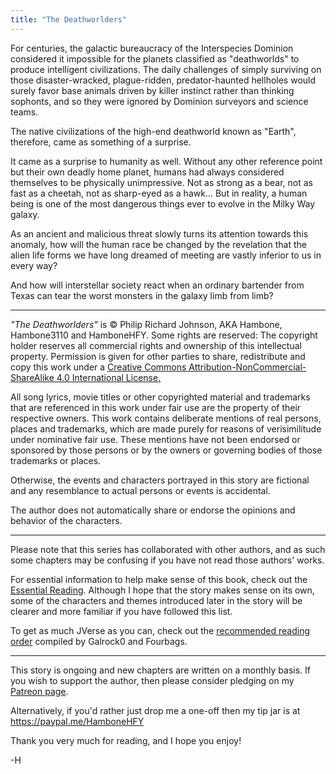 ```yaml
---
title: "The Deathworlders"
---
```


For centuries, the galactic bureaucracy of the Interspecies Dominion considered it impossible for the planets classified as "deathworlds" to produce intelligent civilizations. The daily challenges of simply surviving on those disaster-wracked, plague-ridden, predator-haunted hellholes would surely favor base animals driven by killer instinct rather than thinking sophonts, and so they were ignored by Dominion surveyors and science teams.

The native civilizations of the high-end deathworld known as "Earth", therefore, came as something of a surprise.

It came as a surprise to humanity as well. Without any other reference point but their own deadly home planet, humans had always considered themselves to be physically unimpressive. Not as strong as a bear, not as fast as a cheetah, not as sharp-eyed as a hawk... But in reality, a human being is one of the most dangerous things ever to evolve in the Milky Way galaxy.  

As an ancient and malicious threat slowly turns its attention towards this anomaly, how will the human race be changed by the revelation that the alien life forms we have long dreamed of meeting are vastly inferior to us in every way?

And how will interstellar society react when an ordinary bartender from Texas can tear the worst monsters in the galaxy limb from limb?

___

*"The Deathworlders"* is © Philip Richard Johnson, AKA Hambone, Hambone3110 and HamboneHFY. Some rights are reserved: The copyright holder reserves all commercial rights and ownership of this intellectual property. Permission is given for other parties to share, redistribute and copy this work under a [Creative Commons Attribution-NonCommercial-ShareAlike 4.0 International License.](https://creativecommons.org/licenses/by-nc-sa/4.0/)

All song lyrics, movie titles or other copyrighted material and trademarks that are referenced in this work under fair use are the property of their respective owners. This work contains deliberate mentions of real persons, places and trademarks, which are made purely for reasons of verisimilitude under nominative fair use. These mentions have not been endorsed or sponsored by those persons or by the owners or governing bodies of those trademarks or places.

Otherwise, the events and characters portrayed in this story are fictional and any resemblance to actual persons or events is accidental.

The author does not automatically share or endorse the opinions and behavior of the characters.
___

Please note that this series has collaborated with other authors, and as such some chapters may be confusing if you have not read those authors' works.

For essential information to help make sense of this book, check out the [Essential Reading](https://www.reddit.com/r/HFY/wiki/ref/universes/jenkinsverse/essential_reading_order). Although I hope that the story makes sense on its own, some of the characters and themes introduced later in the story will be clearer and more familiar if you have followed this list.

To get as much JVerse as you can, check out the [recommended reading order](https://www.reddit.com/r/HFY/wiki/ref/universes/jenkinsverse/chronological_reading_order) compiled by Galrock0 and Fourbags.

___

This story is ongoing and new chapters are written on a monthly basis. If you wish to support the author, then please consider pledging on my [Patreon page](http://www.patreon.com/HamboneHFY).

Alternatively, if you'd rather just drop me a one-off then my tip jar is at https://paypal.me/HamboneHFY

Thank you very much for reading, and I hope you enjoy!

-H
